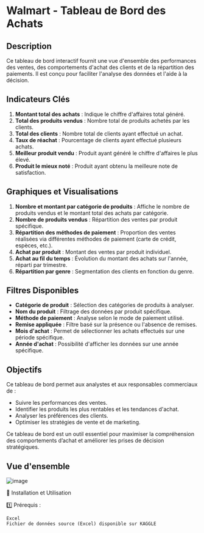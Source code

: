 # Walmart - Tableau de Bord des Achats

## Description
Ce tableau de bord interactif fournit une vue d'ensemble des performances des ventes, des comportements d'achat des clients et de la répartition des paiements. Il est conçu pour faciliter l'analyse des données et l'aide à la décision.

## Indicateurs Clés
1. **Montant total des achats** : Indique le chiffre d'affaires total généré.
2. **Total des produits vendus** : Nombre total de produits achetés par les clients.
3. **Total des clients** : Nombre total de clients ayant effectué un achat.
4. **Taux de réachat** : Pourcentage de clients ayant effectué plusieurs achats.
5. **Meilleur produit vendu** : Produit ayant généré le chiffre d'affaires le plus élevé.
6. **Produit le mieux noté** : Produit ayant obtenu la meilleure note de satisfaction.

## Graphiques et Visualisations
1. **Nombre et montant par catégorie de produits** : Affiche le nombre de produits vendus et le montant total des achats par catégorie.
2. **Nombre de produits vendus** : Répartition des ventes par produit spécifique.
3. **Répartition des méthodes de paiement** : Proportion des ventes réalisées via différentes méthodes de paiement (carte de crédit, espèces, etc.).
4. **Achat par produit** : Montant des ventes par produit individuel.
5. **Achat au fil du temps** : Évolution du montant des achats sur l'année, réparti par trimestre.
6. **Répartition par genre** : Segmentation des clients en fonction du genre.

## Filtres Disponibles
- **Catégorie de produit** : Sélection des catégories de produits à analyser.
- **Nom du produit** : Filtrage des données par produit spécifique.
- **Méthode de paiement** : Analyse selon le mode de paiement utilisé.
- **Remise appliquée** : Filtre basé sur la présence ou l'absence de remises.
- **Mois d'achat** : Permet de sélectionner les achats effectués sur une période spécifique.
- **Année d'achat** : Possibilité d'afficher les données sur une année spécifique.

## Objectifs
Ce tableau de bord permet aux analystes et aux responsables commerciaux de :
- Suivre les performances des ventes.
- Identifier les produits les plus rentables et les tendances d'achat.
- Analyser les préférences des clients.
- Optimiser les stratégies de vente et de marketing.


Ce tableau de bord est un outil essentiel pour maximiser la compréhension des comportements d’achat et améliorer les prises de décision stratégiques.

## Vue d'ensemble

![image](https://github.com/user-attachments/assets/511644fe-dc66-40fb-88ee-01315de6634d)


🚀 Installation et Utilisation

1️⃣ Prérequis :

    Excel
    Fichier de données source (Excel) disponible sur KAGGLE
